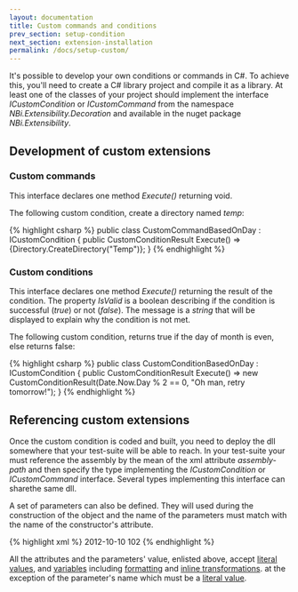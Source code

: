 ```yaml
---
layout: documentation
title: Custom commands and conditions
prev_section: setup-condition
next_section: extension-installation
permalink: /docs/setup-custom/
---
```


It's possible to develop your own conditions or commands in C#. To achieve this, you'll need to create a C# library project and compile it as a library. At least one of the classes of your project should implement the interface *ICustomCondition* or *ICustomCommand* from the namespace *NBi.Extensibility.Decoration* and available in the nuget package *NBi.Extensibility*.

## Development of custom extensions

### Custom commands

This interface declares one method *Execute()* returning void.

The following custom condition, create a directory named *temp*:

{% highlight csharp %}
public class CustomCommandBasedOnDay : ICustomCondition
{
    public CustomConditionResult Execute()
        => {Directory.CreateDirectory("Temp\")};
}
{% endhighlight %}

### Custom conditions

This interface declares one method *Execute()* returning the result of the condition. The property *IsValid* is a boolean describing if the condition is successful (*true*) or not (*false*). The message is a *string* that will be displayed to explain why the condition is not met.

The following custom condition, returns true if the day of month is even, else returns false:

{% highlight csharp %}
public class CustomConditionBasedOnDay : ICustomCondition
{
    public CustomConditionResult Execute() 
        => new CustomConditionResult(Date.Now.Day % 2 == 0, "Oh man, retry tomorrow!");
}
{% endhighlight %}

## Referencing custom extensions

Once the custom condition is coded and built, you need to deploy the dll somewhere that your test-suite will be able to reach. In your test-suite your must reference the assembly by the mean of the xml attribute *assembly-path* and then specify the type implementing the *ICustomCondition* or *ICustomCommand* interface. Several types implementing this interface can sharethe same dll.

A set of parameters can also be defined. They will used during the construction of the object and the name of the parameters must match with the name of the constructor's attribute.

{% highlight xml %}
<condition>
  <custom assembly-path="myAssembly.dll" type="myType">
    <parameter name="firstParam">2012-10-10</parameter>
    <parameter name="secondParam">102</parameter>
  </custom>
</condition>
{% endhighlight %}

All the attributes and the parameters' value, enlisted above, accept [literal values](../primitive-scalar/#literal), and [variables](../primitive-scalar/#reference-to-a-variable) including [formatting](../primitive-scalar/#formatting) and [inline transformations](../primitive-scalar/#inline-transformations). at the exception of the parameter's name which must be a [literal value](../primitive-scalar/#literal).
